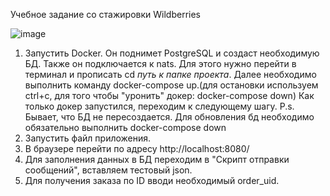 Учебное задание со стажировки Wildberries



![image](https://github.com/alextanchi/wildberries_study/assets/123393302/8568576d-023d-486b-96b8-2e86667fa9b4)



1. Запустить Docker. Он поднимет PostgreSQL и создаст необходимую БД. Также он подключается к nats.
Для этого нужно перейти в терминал и прописать cd *путь к папке проекта*.
Далее необходимо выполнить команду docker-compose up.(для остановки используем ctrl+c, для того чтобы "уронить" докер: docker-compose down)
Как только докер запустился, переходим к следующему шагу. 
P.s. Бывает, что БД не пересоздается. Для обновления бд необходимо обязательно выполнить docker-compose down
2. Запустить файл приложения.
3. В браузере перейти по адресу http://localhost:8080/
4. Для заполнения данных в БД переходим в "Скрипт отправки сообщений", вставляем тестовый json.
5. Для получения заказа по ID вводи необходимый order_uid.
